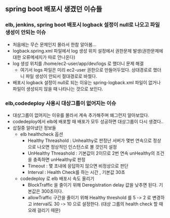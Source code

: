## spring boot 배포시 생겼던 이슈들

### elb, jenkins, spring boot 배포시 logback 설정이 null로 나오고 파일 생성이 안되는 이슈
- 처음에는 무슨 문제인지 몰라서 한참 알아봄...
- logback.spring.xml 파일에서 log 생성 위치 설정에서 권한문제 발생(권한문제에 대한 오류메세지가 따로 안나온다)
- log 생성 위치를 /home/ec2-user/app/dev/logs 로 했더니 문제 해결 
    - 여기서 logs 파일은 미리 ec2-user 권한으로 만들어두었다. 상대경로로 했더니 파일 생성이 안되서 절대경로로 바꿨다.
- 배포시 logback 설정이 null로 되는 이유는 spring-logback.xml 파일이 없거나 파일이 생성되지 않을 때 나타나는 것으로 보인다.

### elb,codedeploy 사용시 대상그룹이 없어지는 이슈
- 대상그룹이 없어지는 이유를 몰라서 계속 추가해주며 왜그런지 알아보았다.
- codedeploy에서 elb에 배포할 때 배포가 모두 성공하면 대상그룹이 다시 생겼다..
- 삽질중 알아냈던 정보들
    - elb healthcheck 옵션
        - Healthy Threashold : Unhealthy로 판정난 서버가 몇번 연속으로 정상으로 나오면 정상적인 인스턴스로 볼 것인지 설정
        - UnHealthy Threashold : 기본값이 2이므로 2번 연속 unHealthy의 조건을 충족하면 unHealthy로 판정
        - Timeout : 몇 초내에 응답하지 않으면 비정상으로 판단
        - Interval : Health Check를 하는 시간 , 기본값 30초
    - codedeploy 로 elb 배포시 속도 올리기
        - BlockTraffic 을 줄이기 위해 Deregistration delay 값을 낮추면 된다. 기본값은 300초이다.
        - allowTraffic 구간을 줄이기 위해 Healthy threshold 를 5 -> 2 로 변경하고 interval도 30 -> 10 으로 설정한다. (대상 그룹의 health check 할 때 오래 걸리기 때문)

